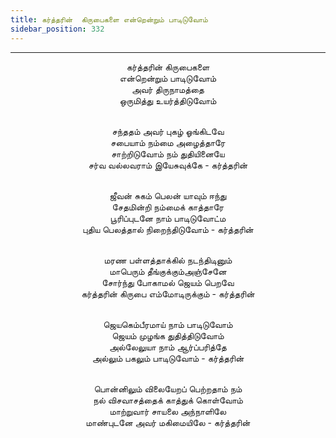 ```yaml
---
title: கர்த்தரின்  கிருபைகளை என்றென்றும் பாடிடுவோம்
sidebar_position: 332
---
```


---
<center>
கர்த்தரின் கிருபைகளை<br/>
என்றென்றும் பாடிடுவோம்<br/>
அவர் திருநாமத்தை<br/>
ஒருமித்து உயர்த்திடுவோம்<br/><br/>

சந்ததம் அவர் புகழ் ஓங்கிடவே<br/>
சபையாம் நம்மை அழைத்தாரே<br/>
சாற்றிடுவோம் நம் துதியினையே<br/>
சர்வ வல்லவராம் இயேசுவுக்கே    - கர்த்தரின்<br/><br/>

ஜீவன் சுகம் பெலன் யாவும் ஈந்து<br/>
சேதமின்றி நம்மைக் காத்தாரே<br/>
பூரிப்புடனே நாம் பாடிடுவோட்ம<br/>
புதிய பெலத்தால் நிறைந்திடுவோம்    - கர்த்தரின்<br/><br/>

மரண பள்ளத்தாக்கில் நடந்திடினும்<br/>
மாபெரும் தீங்குக்கும்அஞ்சேனே<br/>
சோர்ந்து போகாமல் ஜெயம் பெறவே<br/>
கர்த்தரின் கிருபை எம்மோடிருக்கும்    - கர்த்தரின்<br/><br/>

ஜெயகெம்பீரமாய் நாம் பாடிடுவோம்<br/>
ஜெயம் முழங்க துதித்திடுவோம்<br/>
அல்லேலுயா நாம் ஆர்ப்பரித்தே<br/>
அல்லும் பகலும் பாடிடுவோம்    - கர்த்தரின்<br/><br/>

பொன்னிலும் விலையேறப் பெற்றதாம் நம்<br/>
நல் விசவாசத்தைக் காத்துக் கொள்வோம்<br/>
மாற்றுவார் சாயலை அந்நாளிலே<br/>
மாண்புடனே அவர் மகிமையிலே    - கர்த்தரின்
</center>
